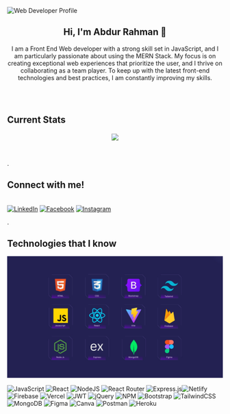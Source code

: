 ![Web Developer Profile](https://media.licdn.com/dms/image/v2/D5616AQG_Xt9-LGW6tA/profile-displaybackgroundimage-shrink_350_1400/profile-displaybackgroundimage-shrink_350_1400/0/1706427236744?e=1734566400&v=beta&t=fKQvcDkloaNo-x1G3hDjrMic2jQ_SOd3bNqPht3uQI0)
<h2 align="center"> Hi, I'm Abdur Rahman 👋</h2>
<p  width="70%" align="center">I am a Front End Web developer with a strong skill set in JavaScript, and I am particularly passionate about using the MERN Stack. My focus is on creating exceptional web experiences that prioritize the user, and I thrive on collaborating as a team player. To keep up with the latest front-end technologies and best practices, I am constantly improving my skills. </p>
<br>
<br>

<h2>Current Stats</h2>
<p align="center">
  <img align="center" width="70%" src="https://github-readme-streak-stats.herokuapp.com?user=AbdurRahman-34&theme=react&hide_border=true&background=222152&stroke=0D1117&fire=FF1CF7&sideLabels=00F0FF&currStreakNum=FF1CF7&ring=FF1CF7&currStreakLabel=FF1CF7&sideNums=00F0FF" />
</p>
<br>


.<h2>Connect with me!</h2>
<br/>
<a href="https://www.linkedin.com/in/programmerabdurrahman/" target="_blank">![LinkedIn](https://img.shields.io/badge/linkedin-%230077B5.svg?style=for-the-badge&logo=linkedin&logoColor=white)<a/>
<a href="https://www.facebook.com/get.abdurahman" target="_blank">![Facebook](https://img.shields.io/badge/Facebook-%231877F2.svg?style=for-the-badge&logo=Facebook&logoColor=white)<a/>
<a href="#" target="_blank">![Instagram](https://img.shields.io/badge/Instagram-%23E4405F.svg?style=for-the-badge&logo=Instagram&logoColor=white)<a/>
<br>




.<h2>Technologies that I know</h2>
![alt text](Images/alltech.jpg)


![JavaScript](https://img.shields.io/badge/javascript-%23323330.svg?style=flat-square&logo=javascript&logoColor=%23F7DF1E) ![React](https://img.shields.io/badge/react-%2320232a.svg?style=flat-square&logo=react&logoColor=%2361DAFB) ![NodeJS](https://img.shields.io/badge/node.js-6DA55F?style=flat-square&logo=node.js&logoColor=white)  ![React Router](https://img.shields.io/badge/React_Router-CA4245?style=flat-square&logo=react-router&logoColor=white)  ![Express.js](https://img.shields.io/badge/express.js-%23404d59.svg?style=flat-square&logo=express&logoColor=%2361DAFB)![Netlify](https://img.shields.io/badge/netlify-%23000000.svg?style=flat-square&logo=netlify&logoColor=#00C7B7) ![Firebase](https://img.shields.io/badge/firebase-%23039BE5.svg?style=flat-square&logo=firebase)  ![Vercel](https://img.shields.io/badge/vercel-%23000000.svg?style=flat-square&logo=vercel&logoColor=white) ![JWT](https://img.shields.io/badge/JWT-black?style=flat-square&logo=JSON%20web%20tokens) ![jQuery](https://img.shields.io/badge/jquery-%230769AD.svg?style=flat-square&logo=jquery&logoColor=white)   ![NPM](https://img.shields.io/badge/NPM-%23000000.svg?style=flat-square&logo=npm&logoColor=white) ![Bootstrap](https://img.shields.io/badge/bootstrap-%23563D7C.svg?style=flat-square&logo=bootstrap&logoColor=white)  ![TailwindCSS](https://img.shields.io/badge/tailwindcss-%2338B2AC.svg?style=flat-square&logo=tailwind-css&logoColor=white) ![MongoDB](https://img.shields.io/badge/MongoDB-%234ea94b.svg?style=flat-square&logo=mongodb&logoColor=white) ![Figma](https://img.shields.io/badge/figma-%23F24E1E.svg?style=flat-square&logo=figma&logoColor=white) ![Canva](https://img.shields.io/badge/Canva-%2300C4CC.svg?style=flat-square&logo=Canva&logoColor=white) ![Postman](https://img.shields.io/badge/Postman-FF6C37?style=flat-square&logo=postman&logoColor=white)  ![Heroku](https://img.shields.io/badge/heroku-%23430098.svg?style=flat-square&logo=heroku&logoColor=white) 
